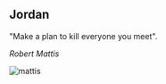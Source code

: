 ## Jordan

"Make a plan to kill everyone you meet".

*Robert Mattis*

![mattis](https://www.google.com/url?sa=i&rct=j&q=&esrc=s&source=images&cd=&cad=rja&uact=8&ved=2ahUKEwjSutjywdvhAhVTa94KHSncATkQjRx6BAgBEAU&url=https%3A%2F%2Fen.wikipedia.org%2Fwiki%2FJim_Mattis&psig=AOvVaw0AvdFrsU4pi2-XOzBXCsmW&ust=1555741136281155)
